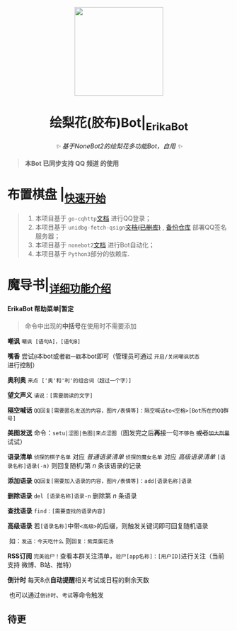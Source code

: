 <!-- markdownlint-disable MD033 MD041-->

<p align="center">
  <img src="https://cdn.jsdelivr.net/gh/SlieFamily/TempImages@main//Auto/erika_logo.png" width="200" height="200"/>
</p>
<div align="center">

# 绘梨花(胶布)Bot|<sub>ErikaBot</sub>
<!-- markdownlint-disable-next-line MD036 -->
_✨ 基于NoneBot2的绘梨花多功能Bot，自用 ✨_

</div>

> #### 本Bot 已同步支持 **QQ** **频道** 的使用

# 布置棋盘 |<sub>[快速开始](docs/QuickStart.md)</sub>

> 1. 本项目基于 `go-cqhttp`[文档](https://docs.go-cqhttp.org/) 进行QQ登录；
> 1. 本项目基于 `unidbg-fetch-qsign`~~[文档(已删库)](https://github.com/fuqiuluo/unidbg-fetch-qsign/wiki)~~ , [备份仓库](https://github.com/touchscale/Qsign/tree/master) 部署QQ签名服务器；
> 1. 本项目基于 `nonebot2`[文档](https://v2.nonebot.dev/) 进行Bot自动化；
> 1. 本项目基于 `Python3`部分的依赖库.

# 魔导书|<sub>[详细功能介绍](docs/ToolList.md)</sub>

#### ErikaBot 帮助菜单|暂定

> 命令中出现的**中括号**在使用时不需要添加

**嘲讽**  `嘲讽 [语句A]，[语句B]`

**嘴香** 尝试`@`本bot或者`戳一戳`本bot即可（管理员可通过 `开启/关闭嘲讽状态` 进行控制）

**奥利奥** `来点 ['奥'和'利'的组合词（超过一个字）] `

**望文声义** `请说：[需要朗读的文字]`

**隔空喊话** `QQ回复[需要匿名发送的内容，图片/表情等]：隔空喊话to<空格>[Bot所在的QQ群号]`

**美图发送** 命令：`setu|涩图|色图|来点涩图`（图发完之后**再**接一句`不够色` ~~或者`加大剂量`~~ 试试）

**语录清单** `侦探的棋子名单` 对应 *普通语录清单*
				`侦探的魔女名单` 对应 *高级语录清单*
				`[语录名称]语录(-n)` 则回复随机/第 $n$ 条该语录的记录

**添加语录** `QQ回复[需要加入语录的内容，图片/表情等]：add[语录名称]语录`

**删除语录** `del [语录名称]语录-n` 删除第 $n$ 条语录

**查找语录** `find：[需要查找的语录内容]`

**高级语录** 若`[语录名称]`中带`<高级>`的后缀，则触发关键词即可回复随机语录

​                如：`发送：今天吃什么` 则`回复：紫菜蛋花汤`

**RSS订阅** `完美验尸！`查看本群关注清单，`验尸[app名称]：[用户ID]`进行关注（当前支持 微博、B站、推特）

**倒计时** 每天8点**自动提醒**相关考试或日程的剩余天数

​             也可以通过`倒计时`、`考试`等命令触发

## 待更

